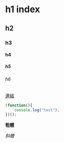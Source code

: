 # h1 index

## h2
### h3
#### h4
##### h5
###### h6

[連結](https://www.google.com.tw/)

```javascript
(function(){
	console.log("test");
})();
```

**粗體**

*斜體*